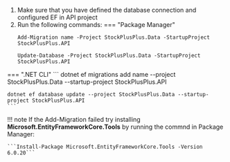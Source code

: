 1. Make sure that you have defined the database connection and configured EF in API project
2. Run the following commands:
=== "Package Manager"
    ```
    Add-Migration name -Project StockPlusPlus.Data -StartupProject StockPlusPlus.API

    Update-Database -Project StockPlusPlus.Data -StartupProject StockPlusPlus.API
    ```
=== ".NET CLI"
    ```
    dotnet ef migrations add name --project StockPlusPlus.Data --startup-project StockPlusPlus.API

    dotnet ef database update --project StockPlusPlus.Data --startup-project StockPlusPlus.API
    ```

!!! note
    If the Add-Migration failed try installing **Microsoft.EntityFrameworkCore.Tools** by running the commnd in Package Manager:

    ```Install-Package Microsoft.EntityFrameworkCore.Tools -Version 6.0.20```

